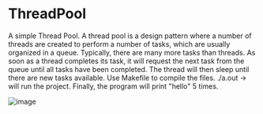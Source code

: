 # ThreadPool
A simple Thread Pool.
 A thread pool is a design pattern where a number of threads are created to perform a number of tasks, which are usually organized in a queue. 
 Typically, there are many more tasks than threads. 
 As soon as a thread completes its task, it will request the next task from the queue until all tasks have been completed. 
 The thread will then sleep until there are new tasks available.
 Use Makefile to compile the files. ./a.out -> will run the project.
 Finally, the program will print "hello" 5 times.
 
 ![image](https://user-images.githubusercontent.com/71548980/123645330-ebbc1800-d82e-11eb-859a-a6d8814c96ab.png)

